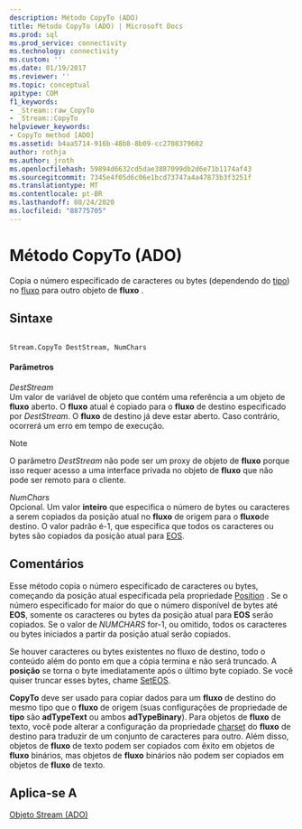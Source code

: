 ```yaml
---
description: Método CopyTo (ADO)
title: Método CopyTo (ADO) | Microsoft Docs
ms.prod: sql
ms.prod_service: connectivity
ms.technology: connectivity
ms.custom: ''
ms.date: 01/19/2017
ms.reviewer: ''
ms.topic: conceptual
apitype: COM
f1_keywords:
- _Stream::raw_CopyTo
- _Stream::CopyTo
helpviewer_keywords:
- CopyTo method [ADO]
ms.assetid: b4aa5714-916b-48b8-8b09-cc2708379602
author: rothja
ms.author: jroth
ms.openlocfilehash: 59894d6632cd5dae3887099db2d6e71b1174af43
ms.sourcegitcommit: 7345e4f05d6c06e1bcd73747a4a47873b3f3251f
ms.translationtype: MT
ms.contentlocale: pt-BR
ms.lasthandoff: 08/24/2020
ms.locfileid: "88775705"
---
```

# <a name="copyto-method-ado"></a>Método CopyTo (ADO)
Copia o número especificado de caracteres ou bytes (dependendo do [tipo](./type-property-ado-stream.md)) no [fluxo](./stream-object-ado.md) para outro objeto de **fluxo** .  
  
## <a name="syntax"></a>Sintaxe  
  
```  
  
Stream.CopyTo DestStream, NumChars  
```  
  
#### <a name="parameters"></a>Parâmetros  
 *DestStream*  
 Um valor de variável de objeto que contém uma referência a um objeto de **fluxo** aberto. O **fluxo** atual é copiado para o **fluxo** de destino especificado por *DestStream*. O **fluxo** de destino já deve estar aberto. Caso contrário, ocorrerá um erro em tempo de execução.  
  
> [!NOTE]
>  O parâmetro *DestStream* não pode ser um proxy de objeto de **fluxo** porque isso requer acesso a uma interface privada no objeto de **fluxo** que não pode ser remoto para o cliente.  
  
 *NumChars*  
 Opcional. Um valor **inteiro** que especifica o número de bytes ou caracteres a serem copiados da posição atual no **fluxo** de origem para o **fluxo**de destino. O valor padrão é-1, que especifica que todos os caracteres ou bytes são copiados da posição atual para [EOS](./eos-property.md).  
  
## <a name="remarks"></a>Comentários  
 Esse método copia o número especificado de caracteres ou bytes, começando da posição atual especificada pela propriedade [Position](./position-property-ado.md) . Se o número especificado for maior do que o número disponível de bytes até **EOS**, somente os caracteres ou bytes da posição atual para **EOS** serão copiados. Se o valor de *NUMCHARS* for-1, ou omitido, todos os caracteres ou bytes iniciados a partir da posição atual serão copiados.  
  
 Se houver caracteres ou bytes existentes no fluxo de destino, todo o conteúdo além do ponto em que a cópia termina e não será truncado. A **posição** se torna o byte imediatamente após o último byte copiado. Se você quiser truncar esses bytes, chame [SetEOS](./seteos-method.md).  
  
 **CopyTo** deve ser usado para copiar dados para um **fluxo** de destino do mesmo tipo que o **fluxo** de origem (suas configurações de propriedade de **tipo** são **adTypeText** ou ambos **adTypeBinary**). Para objetos de **fluxo** de texto, você pode alterar a configuração da propriedade [charset](./charset-property-ado.md) do **fluxo** de destino para traduzir de um conjunto de caracteres para outro. Além disso, objetos de **fluxo** de texto podem ser copiados com êxito em objetos de **fluxo** binários, mas objetos de **fluxo** binários não podem ser copiados em objetos de **fluxo** de texto.  
  
## <a name="applies-to"></a>Aplica-se A  
 [Objeto Stream (ADO)](./stream-object-ado.md)